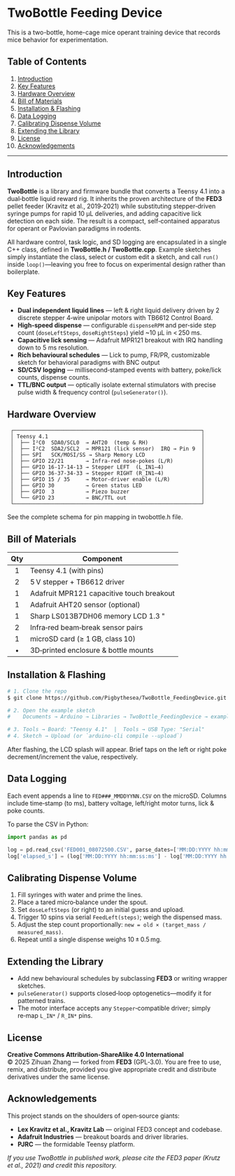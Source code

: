 # TwoBottle Feeding Device

This is a two-bottle, home-cage mice operant training device that records mice behavior for experimentation.


## Table of Contents

1. [Introduction](#introduction)
2. [Key Features](#key-features)
3. [Hardware Overview](#hardware-overview)
4. [Bill of Materials](#bill-of-materials)
7. [Installation & Flashing](#installation--flashing)
9. [Data Logging](#data-logging)
10. [Calibrating Dispense Volume](#calibrating-dispense-volume)
11. [Extending the Library](#extending-the-library)
12. [License](#license)
13. [Acknowledgements](#acknowledgements)

---

## Introduction

**TwoBottle** is a library and firmware bundle that converts a Teensy 4.1 into a dual‑bottle liquid reward rig.  It inherits the proven architecture of the **FED3** pellet feeder (Kravitz et al., 2019‑2021) while substituting stepper‑driven syringe pumps for rapid 10 µL deliveries, and adding capacitive lick detection on each side. The result is a compact, self‑contained apparatus for operant or Pavlovian paradigms in rodents.

All hardware control, task logic, and SD logging are encapsulated in a single C++ class, defined in **TwoBottle.h / TwoBottle.cpp**.  Example sketches simply instantiate the class, select or custom edit a sketch, and call `run()` inside `loop()`—leaving you free to focus on experimental design rather than boilerplate.

## Key Features

* **Dual independent liquid lines** — left & right liquid delivery driven by 2 discrete stepper 4‑wire unipolar motors with TB6612 Control Board.
* **High‑speed dispense** — configurable `dispenseRPM` and per‑side step count (`doseLeftSteps`, `doseRightSteps`) yield \~10 µL in < 250 ms.
* **Capacitive lick sensing** — Adafruit MPR121 breakout with IRQ handling down to 5 ms resolution.
* **Rich behavioural schedules** — Lick to pump, FR/PR, customizable sketch for behavioral paradigms with BNC output
* **SD/CSV logging** — millisecond‑stamped events with battery, poke/lick counts, dispense counts.
* **TTL/BNC output** — optically isolate external stimulators with precise pulse width & frequency control (`pulseGenerator()`).

## Hardware Overview

```
 ┌────────────────────────────────────────────────────────────┐
 │ Teensy 4.1                                                 │
 │  ├── I²C0  SDA0/SCL0  → AHT20  (temp & RH)                 │
 │  ├── I²C2  SDA2/SCL2  → MPR121 (lick sensor)  IRQ → Pin 9  │
 │  ├── SPI   SCK/MOSI/SS → Sharp Memory LCD                  │
 │  ├── GPIO 22/21       → Infra‑red nose‑pokes (L/R)         │ 
 │  ├── GPIO 16‑17‑14‑13 → Stepper LEFT  (L_IN1–4)            │
 │  ├── GPIO 36‑37‑34‑33 → Stepper RIGHT (R_IN1–4)            │
 │  ├── GPIO 15 / 35     → Motor‑driver enable (L/R)          │
 │  ├── GPIO 30          → Green status LED                   │
 │  ├── GPIO  3          → Piezo buzzer                       │
 │  └── GPIO 23          → BNC/TTL out                        │
 └────────────────────────────────────────────────────────────┘
```
See the complete schema for pin mapping in twobottle.h file. 

## Bill of Materials

| Qty | Component                                 |
| :-: | ----------------------------------------- |
|  1  | Teensy 4.1 (with pins)                    |
|  2  | 5 V stepper + TB6612 driver               |
|  1  | Adafruit MPR121 capacitive touch breakout |
|  1  | Adafruit AHT20 sensor (optional)          |
|  1  | Sharp LS013B7DH06 memory LCD 1.3 "        |
|  2  | Infra‑red beam‑break sensor pairs         |
|  1  | microSD card (≥ 1 GB, class 10)           |
|  •  | 3D‑printed enclosure & bottle mounts      |


## Installation & Flashing

```bash
# 1. Clone the repo
$ git clone https://github.com/Pigbythesea/TwoBottle_FeedingDevice.git

# 2. Open the example sketch
#    Documents → Arduino → Libraries → TwoBottle_FeedingDevice → examples

# 3. Tools → Board: "Teensy 4.1"  |  Tools → USB Type: "Serial"
# 4. Sketch → Upload (or `arduino-cli compile --upload`)
```

After flashing, the LCD splash will appear. Brief taps on the left or right poke decrement/increment the value, respectively.

## Data Logging

Each event appends a line to `FED###_MMDDYYNN.CSV` on the microSD.  Columns include time‑stamp (to ms), battery voltage, left/right motor turns, lick & poke counts.

To parse the CSV in Python:

```python
import pandas as pd

log = pd.read_csv('FED001_08072500.CSV', parse_dates=['MM:DD:YYYY hh:mm:ss:ms'])
log['elapsed_s'] = (log['MM:DD:YYYY hh:mm:ss:ms'] - log['MM:DD:YYYY hh:mm:ss:ms'][0]).dt.total_seconds()
```

## Calibrating Dispense Volume

1. Fill syringes with water and prime the lines.
2. Place a tared micro‑balance under the spout.
3. Set `doseLeftSteps` (or right) to an initial guess and upload.
4. Trigger 10 spins via serial `FeedLeft(steps)`; weigh the dispensed mass.
5. Adjust the step count proportionally: `new = old × (target_mass / measured_mass)`.
6. Repeat until a single dispense weighs 10 ± 0.5 mg.

## Extending the Library

* Add new behavioural schedules by subclassing **FED3** or writing wrapper sketches.
* `pulseGenerator()` supports closed‑loop optogenetics—modify it for patterned trains.
* The motor interface accepts any `Stepper`‑compatible driver; simply re‑map `L_IN*` / `R_IN*` pins.

## License

**Creative Commons Attribution‑ShareAlike 4.0 International**
© 2025 Zihuan Zhang — forked from **FED3** (GPL‑3.0).  You are free to use, remix, and distribute, provided you give appropriate credit and distribute derivatives under the same license.

## Acknowledgements

This project stands on the shoulders of open‑source giants:

* **Lex Kravitz et al., Kravitz Lab** — original FED3 concept and codebase.
* **Adafruit Industries** — breakout boards and driver libraries.
* **PJRC** — the formidable Teensy platform.

*If you use TwoBottle in published work, please cite the FED3 paper (Krutz et al., 2021) and credit this repository.*
